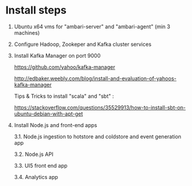 # Install steps

1. Ubuntu x64 vms for "ambari-server" and "ambari-agent" (min 3 machines)

2. Configure Hadoop, Zookeper and Kafka cluster services

3. Install Kafka Manager on port 9000
   
   https://github.com/yahoo/kafka-manager

   http://edbaker.weebly.com/blog/install-and-evaluation-of-yahoos-kafka-manager
   
   Tips & Tricks to install "scala" and "sbt" :
   
   https://stackoverflow.com/questions/35529913/how-to-install-sbt-on-ubuntu-debian-with-apt-get
   
   
3. Install Node.js and front-end apps

   3.1. Node.js ingestion to hotstore and coldstore and event generation app
   
   3.2. Node.js API
   
   3.3. UI5 front end app
   
   3.4. Analytics app
